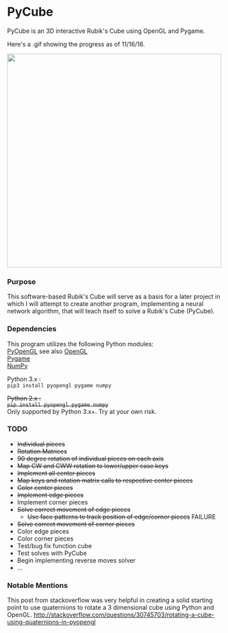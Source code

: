 # PyCube

PyCube is an 3D interactive Rubik's Cube using OpenGL and Pygame.

Here's a .gif showing the progress as of 11/16/16.

<img src="resources/pycube_cpcs.gif" width="500">

### Purpose
This software-based Rubik's Cube will serve as a basis for a later
project in which I will attempt to create another program, implementing
a neural network algorithm, that will teach itself to solve a Rubik's Cube (PyCube).

### Dependencies

This program utilizes the following Python modules:  
[PyOpenGL](pyopengl.sourceforge.net/) see also [OpenGL](https://www.opengl.org/)  
[Pygame](http://pygame.org/)  
[NumPy](http://www.numpy.org/)

Python 3.x :  
`pip3 install pyopengl pygame numpy`

~~Python 2.x :  
`pip install pyopengl pygame numpy`~~  
Only supported by Python 3.x+. Try at your own risk.

### TODO

* ~~Individual pieces~~
* ~~Rotation Matrices~~
* ~~90 degree rotation of individual pieces on each axis~~
* ~~Map CW and CWW rotation to lower/upper case keys~~
* ~~Implement all center pieces~~
* ~~Map keys and rotation matrix calls to respective center pieces~~
* ~~Color center pieces~~
* ~~Implement edge pieces~~
* Implement corner pieces
* ~~Solve correct movement of edge pieces~~
    * ~~Use face patterns to track position of edge/corner pieces~~ FAILURE
* ~~Solve correct movement of corner pieces~~
* Color edge pieces
* Color corner pieces
* Test/bug fix function cube
* Test solves with PyCube
* Begin implementing reverse moves solver
* ...

### Notable Mentions

This post from stackoverflow was very helpful in creating a solid starting point
to use quaternions to rotate a 3 dimensional cube using Python and OpenGL.
http://stackoverflow.com/questions/30745703/rotating-a-cube-using-quaternions-in-pyopengl
